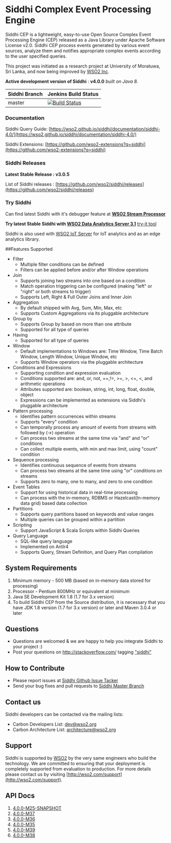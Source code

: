 Siddhi Complex Event Processing Engine 
======================================

Siddhi CEP is a lightweight, easy-to-use Open Source Complex Event Processing Engine (CEP) released as a Java Library under Apache Software License v2.0. Siddhi CEP process events generated by various event sources, analyze them and notifies appropriate complex events according to the user specified queries.

This project was initiated as a research project at University of Moratuwa, Sri Lanka, and now being improved by [WSO2 Inc](http://wso2.com/). 

**Active development version of Siddhi** : **v4.0.0**  _built on Java 8._


|  Siddhi Branch | Jenkins Build Status |
| :---------------------------------------- |:---------------------------------------
| master         | [![Build Status](https://wso2.org/jenkins/view/wso2-dependencies/job/siddhi/job/siddhi/badge/icon)](https://wso2.org/jenkins/view/wso2-dependencies/job/siddhi/job/siddhi )|


### Documentation 
Siddhi Query Guide: [https://wso2.github.io/siddhi/documentation/siddhi-4.0/](https://wso2.github.io/siddhi/documentation/siddhi-4.0/) 

Siddhi Extensions:  [https://github.com/wso2-extensions?q=siddhi](https://github.com/wso2-extensions?q=siddhi) 


### Siddhi Releases 
**Latest Stable Release : v3.0.5**

List of Siddhi releases : [https://github.com/wso2/siddhi/releases](https://github.com/wso2/siddhi/releases)

### Try Siddhi
Can find latest Siddhi with it's debugger feature at **[WSO2 Stream Processor](https://github.com/wso2/product-sp/releases)** 

**Try latest Stable Siddhi with [WSO2 Data Analytics Server 3.1](http://wso2.com/analytics?utm_source=gitanalytics&utm_campaign=gitanalytics_Jul17)** [try-it tool](https://docs.wso2.com/display/DAS310/Siddhi+Try+It+Tool)

Siddhi is also used with [WSO2 IoT Server](http://wso2.com/iot?utm_source=gitanalytics&utm_campaign=gitanalytics_Jul17) for IoT analytics and as an edge analytics library.

##Features Supported

 - Filter
    - Multiple filter conditions can be defined 
    - Filters can be applied before and/or after Window operations
 - Join
    - Supports joining two streams into one based on a condition   
    - Match operation triggering can be configured (making "left" or "right" or both streams to trigger)
    - Supports Left, Right & Full Outer Joins and Inner Join
 - Aggregation
    - By default shipped with Avg, Sum, Min, Max, etc
    - Supports Custom Aggregations via its pluggable architecture
 - Group by
    - Supports Group by based on more than one attribute
    - Supported for all type of queries
 - Having
    - Supported for all type of queries
 - Window
    - Default implementations to Windows are: Time Window, Time Batch Window, Length Window, Unique Window, etc
    - Supports Window operators via the pluggable architecture
 - Conditions and Expressions
    - Supporting condition and expression evaluation
    - Conditions supported are: and, or, not, ==,!=, >=, >, <=, <, and arithmetic operations
    - Attributes supported are: boolean, string, int, long, float, double, object
    - Expressions can be implemented as extensions via Siddhi's pluggable architecture
 - Pattern processing
    - Identifies pattern occurrences within streams
    - Supports "every" condition
    - Can temporally process any amount of events from streams with followed by (->) operation
    - Can process two streams at the same time via "and" and "or" conditions
    - Can collect multiple events, with min and max limit, using "count" condition
 - Sequence processing
    - Identifies continuous sequence of events from streams
    - Can process two streams at the same time using "or" conditions on streams 
    - Supports zero to many, one to many, and zero to one condition
 - Event Tables
    - Support for using historical data in real-time processing
    - Can process with the in-memory, RDBMS or Hazelcast(In-memory data grid) based data collection
 - Partitions
    - Supports query partitions based on keywords and value ranges 
    - Multiple queries can be grouped within a partition
 - Scripting 
    - Support JavaScript & Scala Scripts within Siddhi Queries
 - Query Language
    - SQL-like query language 
    - Implemented on Antlr4
    - Supports Query, Stream Definition, and Query Plan compilation

## System Requirements
1. Minimum memory - 500 MB (based on in-memory data stored for processing)
2. Processor      - Pentium 800MHz or equivalent at minimum
3. Java SE Development Kit 1.8 (1.7 for 3.x version)
4. To build Siddhi CEP from the Source distribution, it is necessary that you have
   JDK 1.8 version (1.7 for 3.x version) or later and Maven 3.0.4 or later

## Questions 
* Questions are welcomed & we are happy to help you integrate Siddhi to your project :)
* Post your questions on http://stackoverflow.com/ tagging ["siddhi"](http://stackoverflow.com/search?q=siddhi)

## How to Contribute
* Please report issues at [Siddhi Github Issue Tacker](https://github.com/wso2/siddhi/issues)
* Send your bug fixes and pull requests to [Siddhi Master Branch](https://github.com/wso2/siddhi) 

## Contact us 
Siddhi developers can be contacted via the mailing lists:

* Carbon Developers List: dev@wso2.org
* Carbon Architecture List: architecture@wso2.org

## Support 
Siddhi is supported by [WSO2](http://wso2.com/) by the very same engineers who build the technology. We are committed to ensuring that your deployment is completely supported from evaluation to production.
For more details please contact us by visiting [http://wso2.com/support](http://wso2.com/support).

## API Docs

1. <a href="./api/4.0.0-M25-SNAPSHOT">4.0.0-M25-SNAPSHOT</a>
1. <a href="./api/4.0.0-M37">4.0.0-M37</a>
1. <a href="./api/4.0.0-M36">4.0.0-M36</a>
1. <a href="./api/4.0.0-M35">4.0.0-M35</a>
1. <a href="./api/4.0.0-M39">4.0.0-M39</a>
1. <a href="./api/4.0.0-M38">4.0.0-M38</a>
